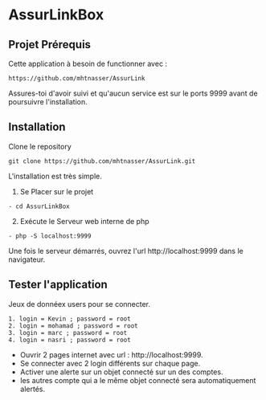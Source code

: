 # AssurLinkBox

## Projet Prérequis
Cette application à besoin de functionner avec : 
~~~
https://github.com/mhtnasser/AssurLink
~~~
Assures-toi d'avoir suivi  et qu'aucun service est sur le ports 9999 avant de poursuivre l'installation.



## Installation
Clone le repository

~~~
git clone https://github.com/mhtnasser/AssurLink.git
~~~

L'installation est très simple. 

1. Se Placer sur le projet 
~~~
- cd AssurLinkBox
~~~
2. Exécute le Serveur web interne de php
~~~
- php -S localhost:9999
~~~

Une fois le serveur démarrés, ouvrez l'url http://localhost:9999 dans le navigateur.

## Tester l'application
Jeux de donnéex users pour se connecter.
~~~
1. login = Kevin ; password = root 
2. login = mohamad ; password = root 
3. login = marc ; password = root 
4. login = nasri ; password = root 
~~~

- Ouvrir 2 pages internet avec url : http://localhost:9999. 
- Se connecter avec 2 login différents sur chaque page.
- Activer une alerte sur un objet connecté sur un des comptes. 
- les autres compte qui a le même objet connecté sera automatiquement alertés.

